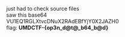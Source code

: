 just had to check source files   
saw this base64   
VU1EQ1RGLXtvcDNuX2RAdEBfYjY0X2JAZH0  
flag: **UMDCTF-{op3n_d@t@_b64_b@d}**                                                          
